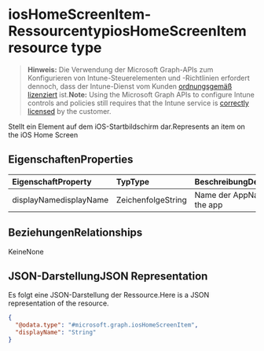 # <a name="ioshomescreenitem-resource-type"></a><span data-ttu-id="a62fb-101">iosHomeScreenItem-Ressourcentyp</span><span class="sxs-lookup"><span data-stu-id="a62fb-101">iosHomeScreenItem resource type</span></span>

> <span data-ttu-id="a62fb-102">**Hinweis:** Die Verwendung der Microsoft Graph-APIs zum Konfigurieren von Intune-Steuerelementen und -Richtlinien erfordert dennoch, dass der Intune-Dienst vom Kunden [ordnungsgemäß lizenziert](https://go.microsoft.com/fwlink/?linkid=839381) ist.</span><span class="sxs-lookup"><span data-stu-id="a62fb-102">**Note:** Using the Microsoft Graph APIs to configure Intune controls and policies still requires that the Intune service is [correctly licensed](https://go.microsoft.com/fwlink/?linkid=839381) by the customer.</span></span>

<span data-ttu-id="a62fb-103">Stellt ein Element auf dem iOS-Startbildschirm dar.</span><span class="sxs-lookup"><span data-stu-id="a62fb-103">Represents an item on the iOS Home Screen</span></span>
## <a name="properties"></a><span data-ttu-id="a62fb-104">Eigenschaften</span><span class="sxs-lookup"><span data-stu-id="a62fb-104">Properties</span></span>
|<span data-ttu-id="a62fb-105">Eigenschaft</span><span class="sxs-lookup"><span data-stu-id="a62fb-105">Property</span></span>|<span data-ttu-id="a62fb-106">Typ</span><span class="sxs-lookup"><span data-stu-id="a62fb-106">Type</span></span>|<span data-ttu-id="a62fb-107">Beschreibung</span><span class="sxs-lookup"><span data-stu-id="a62fb-107">Description</span></span>|
|:---|:---|:---|
|<span data-ttu-id="a62fb-108">displayName</span><span class="sxs-lookup"><span data-stu-id="a62fb-108">displayName</span></span>|<span data-ttu-id="a62fb-109">Zeichenfolge</span><span class="sxs-lookup"><span data-stu-id="a62fb-109">String</span></span>|<span data-ttu-id="a62fb-110">Name der App</span><span class="sxs-lookup"><span data-stu-id="a62fb-110">Name of the app</span></span>|

## <a name="relationships"></a><span data-ttu-id="a62fb-111">Beziehungen</span><span class="sxs-lookup"><span data-stu-id="a62fb-111">Relationships</span></span>
<span data-ttu-id="a62fb-112">Keine</span><span class="sxs-lookup"><span data-stu-id="a62fb-112">None</span></span>
## <a name="json-representation"></a><span data-ttu-id="a62fb-113">JSON-Darstellung</span><span class="sxs-lookup"><span data-stu-id="a62fb-113">JSON Representation</span></span>
<span data-ttu-id="a62fb-114">Es folgt eine JSON-Darstellung der Ressource.</span><span class="sxs-lookup"><span data-stu-id="a62fb-114">Here is a JSON representation of the resource.</span></span>
<!--{
  "blockType": "resource",
  "abstract": true,
  "@odata.type": "microsoft.graph.iosHomeScreenItem"
}-->
``` json
{
  "@odata.type": "#microsoft.graph.iosHomeScreenItem",
  "displayName": "String"
}
```



